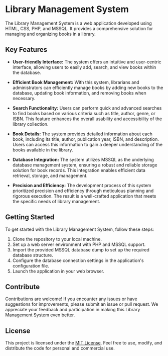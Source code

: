 # Library Management System

The Library Management System is a web application developed using HTML, CSS, PHP, and MSSQL. It provides a comprehensive solution for managing and organizing books in a library.

## Key Features

- **User-friendly Interface:** The system offers an intuitive and user-centric interface, allowing users to easily add, search, and view books within the database.

- **Efficient Book Management:** With this system, librarians and administrators can efficiently manage books by adding new books to the database, updating book information, and removing books when necessary.

- **Search Functionality:** Users can perform quick and advanced searches to find books based on various criteria such as title, author, genre, or ISBN. This feature enhances the overall usability and accessibility of the library collection.

- **Book Details:** The system provides detailed information about each book, including its title, author, publication year, ISBN, and description. Users can access this information to gain a deeper understanding of the books available in the library.

- **Database Integration:** The system utilizes MSSQL as the underlying database management system, ensuring a robust and reliable storage solution for book records. This integration enables efficient data retrieval, storage, and management.

- **Precision and Efficiency:** The development process of this system prioritized precision and efficiency through meticulous planning and rigorous execution. The result is a well-crafted application that meets the specific needs of library management.

## Getting Started

To get started with the Library Management System, follow these steps:

1. Clone the repository to your local machine.
2. Set up a web server environment with PHP and MSSQL support.
3. Import the provided MSSQL database dump to set up the required database structure.
4. Configure the database connection settings in the application's configuration file.
5. Launch the application in your web browser.

## Contribute

Contributions are welcome! If you encounter any issues or have suggestions for improvements, please submit an issue or pull request. We appreciate your feedback and participation in making this Library Management System even better.

## License

This project is licensed under the [MIT License](./LICENSE). Feel free to use, modify, and distribute the code for personal and commercial use.
